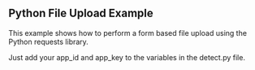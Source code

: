 ## Python File Upload Example

This example shows how to perform a form based file upload using the Python requests library.

Just add your app_id and app_key to the variables in the detect.py file.  


